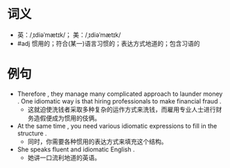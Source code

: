 # 词义
- 英：/ˌɪdiəˈmætɪk/； 美：/ˌɪdiəˈmætɪk/
- #adj 惯用的；符合(某一)语言习惯的；表达方式地道的；包含习语的
# 例句
- Therefore , they manage many complicated approach to launder money . One idiomatic way is that hiring professionals to make financial fraud .
	- 这就迫使洗钱者采取多种复杂的运作方式来洗钱，而雇用专业人士进行财务造假便成为惯用的伎俩。
- At the same time , you need various idiomatic expressions to fill in the structure .
	- 同时，你需要各种惯用的表达方式来填充这个结构。
- She speaks fluent and idiomatic English .
	- 她讲一口流利地道的英语。
